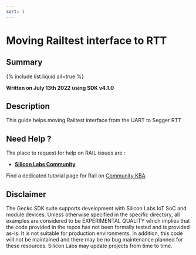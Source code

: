 ```yaml
---
sort: 1
---
```


# Moving Railtest interface to RTT

## Summary ##
{% include list.liquid all=true %}

**Written on July 13th 2022**
**using SDK v4.1.0**

## Description ##

This guide helps moving Railtest interface from the UART to Segger RTT

## Need Help ? ##

The place to request for help on RAIL issues are :

* [**Silicon Labs Community**](https://community.silabs.com/)

Find a dedicated tutorial page for Rail on [Community KBA](https://community.silabs.com/s/article/rail-tutorial-series?language=en_US)

## Disclaimer ##

The Gecko SDK suite supports development with Silicon Labs IoT SoC and module devices. Unless otherwise specified in the specific directory, all examples are considered to be EXPERIMENTAL QUALITY which implies that the code provided in the repos has not been formally tested and is provided as-is.  It is not suitable for production environments.  In addition, this code will not be maintained and there may be no bug maintenance planned for these resources. Silicon Labs may update projects from time to time.
